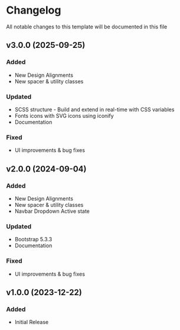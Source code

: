 <!-- Available h3 headings: Added, Fixed, Updated, Removed, Deprecated -->

# Changelog

All notable changes to this template will be documented in this file

## v3.0.0 (2025-09-25)

### Added

- New Design Alignments
- New spacer & utility classes

### Updated

- SCSS structure - Build and extend in real-time with CSS variables
- Fonts icons with SVG icons using iconify
- Documentation

### Fixed

- UI improvements & bug fixes

## v2.0.0 (2024-09-04)

### Added

- New Design Alignments
- New spacer & utility classes
- Navbar Dropdown Active state

### Updated

- Bootstrap 5.3.3
- Documentation

### Fixed

- UI improvements & bug fixes

## v1.0.0 (2023-12-22)

### Added

- Initial Release
